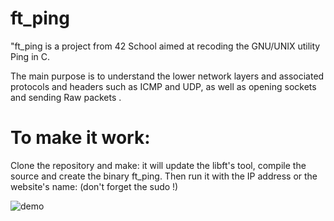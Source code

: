 # ft_ping
"ft_ping is a project from 42 School aimed at recoding the GNU/UNIX utility Ping in C.

The main purpose is to understand the lower network layers and associated protocols and headers such as ICMP and UDP, as well as  opening sockets and sending Raw packets .

# To make it work:
Clone the repository and make: it will update the libft's tool, compile the source and create the binary ft_ping.
Then run it with the IP address or the website's name: (don't forget the sudo !)

![demo](https://github.com/bebosson/ft_ping/assets/45608547/40bad4ba-c7c9-4f6c-8294-85e50425c7be)
